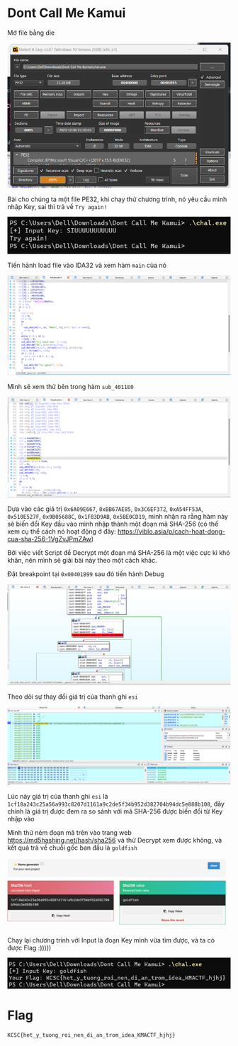 # Dont Call Me Kamui

Mở file bằng die

![](https://github.com/noobmannn/kcscrecruitment2023/blob/cf501ffeb26182d386b810bcdd07e996a26f7eb2/Dont%20Call%20Me%20Kamui/Image/1.png)

Bài cho chúng ta một file PE32, khi chạy thử chương trình, nó yêu cầu mình nhập Key, sai thì trả về ```Try again!```

![](https://github.com/noobmannn/kcscrecruitment2023/blob/cf501ffeb26182d386b810bcdd07e996a26f7eb2/Dont%20Call%20Me%20Kamui/Image/2.png)

Tiến hành load file vào IDA32 và xem hàm ```main``` của nó

![](https://github.com/noobmannn/kcscrecruitment2023/blob/cf501ffeb26182d386b810bcdd07e996a26f7eb2/Dont%20Call%20Me%20Kamui/Image/3.png)

Mình sẽ xem thử bên trong hàm ```sub_4011E0```

![](https://github.com/noobmannn/kcscrecruitment2023/blob/cf501ffeb26182d386b810bcdd07e996a26f7eb2/Dont%20Call%20Me%20Kamui/Image/4.png)

Dựa vào các giá trị ```0x6A09E667```, ```0xBB67AE85```, ```0x3C6EF372```, ```0xA54FF53A```, ```0x510E527F```, ```0x9B05688C```, ```0x1F83D9AB```, ```0x5BE0CD19```, mình nhận ra rằng hàm này sẽ biến đổi Key đầu vào mình nhập thành một đoạn mã SHA-256 (có thể xem cụ thể cách nó hoạt động ở đây: https://viblo.asia/p/cach-hoat-dong-cua-sha-256-1VgZvJPmZAw)

Bởi việc viết Script để Decrypt một đoạn mã SHA-256 là một việc cực kì khó khăn, nên mình sẽ giải bài này theo một cách khác.

Đặt breakpoint tại ```0x00401B99``` sau đó tiến hành Debug 

![](https://github.com/noobmannn/kcscrecruitment2023/blob/cf501ffeb26182d386b810bcdd07e996a26f7eb2/Dont%20Call%20Me%20Kamui/Image/5.png)

Theo dõi sự thay đổi giá trị của thanh ghi ```esi```

![](https://github.com/noobmannn/kcscrecruitment2023/blob/cf501ffeb26182d386b810bcdd07e996a26f7eb2/Dont%20Call%20Me%20Kamui/Image/6.png)

Lúc này giá trị của thanh ghi ```esi``` là ```1cf18a243c25a56a993c8207d1161a9c2de5f34b952d382704b94dc5e888b108```, đây chính là giá trị được đem ra so sánh với mã SHA-256 được biến đổi từ Key nhập vào

Mình thử ném đoạn mã trên vào trang web https://md5hashing.net/hash/sha256 và thử Decrypt xem được không, và kết quả trả về chuỗi gốc ban đầu là ```goldfish```

![](https://github.com/noobmannn/kcscrecruitment2023/blob/cf501ffeb26182d386b810bcdd07e996a26f7eb2/Dont%20Call%20Me%20Kamui/Image/7.png)

Chạy lại chương trình với Input là đoạn Key mình vừa tìm được, và ta có được Flag :)))))

![](https://github.com/noobmannn/kcscrecruitment2023/blob/cf501ffeb26182d386b810bcdd07e996a26f7eb2/Dont%20Call%20Me%20Kamui/Image/8.png)

# Flag

```KCSC{het_y_tuong_roi_nen_di_an_trom_idea_KMACTF_hjhj}```
